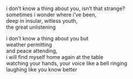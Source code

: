 i don’t know a thing about you, isn’t that strange?\
sometimes i wonder where i’ve been,\
deep in insular, witless youth,\
the great unlistening



i don’t know a thing about you but\
weather permitting\
and peace attending,\
i will find myself home again at the table\
watching your hands, your voice like a bell ringing\
laughing like you know better